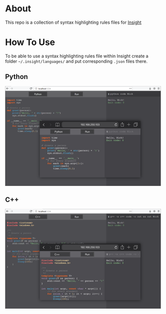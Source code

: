 # About
This repo is a collection of syntax highlighting rules files for [Insight](https://github.com/lunakoly/Insight)

# How To Use
To be able to use a syntax highlighting rules file within Insight
create a folder `~/.insight/languages/` and put corresponding `.json` files there.

## Python
![image](/images/python.png)

## C++
![image](/images/cpp.png)